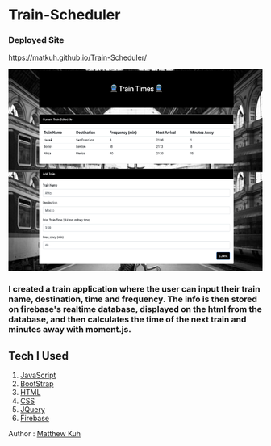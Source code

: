 # Train-Scheduler

### Deployed Site

https://matkuh.github.io/Train-Scheduler/

<img src="assets/images/trainss.png" width=600 height=400>

### I created a train application where the user can input their train name, destination, time and frequency. The info is then stored on firebase's realtime database, displayed on the html from the database, and then calculates the time of the next train and minutes away with moment.js.

## Tech I Used

1. [JavaScript](https://www.w3schools.com/js/js_intro.asp)
2. [BootStrap](https://getbootstrap.com/docs/4.3/getting-started/introduction/) 
3. [HTML](https://www.w3schools.com/html/html_intro.asp)
4. [CSS](https://www.w3schools.com/html/html_css.asp)
5. [JQuery](https://www.w3schools.com/jquery/default.asp)
6. [Firebase](https://hackernoon.com/introduction-to-firebase-218a23186cd7)

Author : [Matthew Kuh](https://github.com/matkuh)
